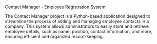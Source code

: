 Contact Manager - Employee Registration System

The Contact Manager project is a Python-based application designed to streamline the process of adding and managing employee contacts in a company. This system allows administrators to easily store and retrieve employee details, such as name, position, contact information, and more, ensuring efficient and organized record-keeping.
